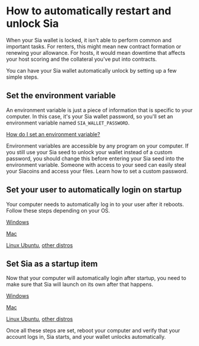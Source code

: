 # How to automatically restart and unlock Sia

When your Sia wallet is locked, it isn't able to perform common and important tasks. For renters, this might mean new contract formation or renewing your allowance. For hosts, it would mean downtime that affects your host scoring and the collateral you've put into contracts.

You can have your Sia wallet automatically unlock by setting up a few simple steps.

## Set the environment variable

An environment variable is just a piece of information that is specific to your computer. In this case, it's your Sia wallet password, so you'll set an environment variable named `SIA_WALLET_PASSWORD`.

[How do I set an environment variable?](how-to-set-an-environment-variable.md)

Environment variables are accessible by any program on your computer. If you still use your Sia seed to unlock your wallet instead of a custom password, you should change this before entering your Sia seed into the environment variable. Someone with access to your seed can easily steal your Siacoins and access your files. Learn how to set a custom password.

## Set your user to automatically login on startup

Your computer needs to automatically log in to your user after it reboots. Follow these steps depending on your OS.

[Windows](https://www.groovypost.com/howto/automatically-sign-in-windows-10/)

[Mac](https://support.apple.com/en-us/HT201476)

[Linux Ubuntu](https://help.ubuntu.com/stable/ubuntu-help/user-autologin.html.en), [other distros](http://www.linfo.org/automatic\_login.html)

## Set Sia as a startup item

Now that your computer will automatically login after startup, you need to make sure that Sia will launch on its own after that happens.

[Windows](https://support.microsoft.com/en-us/help/4026268/windows-10-change-startup-apps)

[Mac](https://support.apple.com/kb/PH25590?locale=en\_US)

[Linux Ubuntu](https://www.howtoforge.com/tutorial/how-to-use-startup-applications-on-ubuntu/), [other distros](https://www.simplified.guide/linux/automatically-run-program-on-startup)

Once all these steps are set, reboot your computer and verify that your account logs in, Sia starts, and your wallet unlocks automatically.

